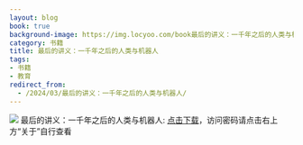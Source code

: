 ```yaml
---
layout: blog
book: true
background-image: https://img.locyoo.com/book最后的讲义：一千年之后的人类与机器人.jpg
category: 书籍
title: 最后的讲义：一千年之后的人类与机器人
tags:
- 书籍
- 教育
redirect_from:
  - /2024/03/最后的讲义：一千年之后的人类与机器人/
---
```

![](https://img.locyoo.com/book最后的讲义：一千年之后的人类与机器人.jpg)
最后的讲义：一千年之后的人类与机器人: <a name = "ref1" href="https://url18.ctfile.com/f/50983618-1334836166-bf7f05?p=3619">点击下载</a>，访问密码请点击右上方“关于”自行查看